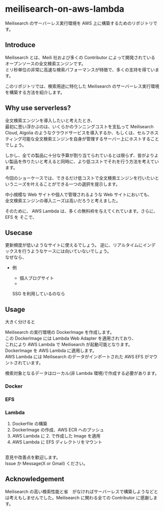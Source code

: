 # meilisearch-on-aws-lambda

Meilisearch のサーバーレス実行環境を AWS 上に構築するためのリポジトリです。  

## Introduce 

Meilisearch とは、Meili 社および多くの Contributor によって開発されているオープンソースの全文検索エンジンです。  
ミリ秒単位の非常に高速な検索パフォーマンスが特徴で、多くの支持を得ています。

このリポジトリでは、検索用途に特化した Meilisearch のサーバーレス実行環境を構築する方法を紹介します。

## Why use serverless?

全文検索エンジンを導入したいと考えたとき、  
最初に思い浮かぶのは、いくらかのランニングコストを支払って Meilisearch Cloud, Algolia のようなクラウドサービスを導入するか、もしくは、セルフホスティング可能な全文検索エンジンを自身が管理するサーバー上にホストすることでしょう。

しかし、全ての製品に十分な予算が割り当てられているとは限らず、皆がよりよい製品を作りたいと考えると同時に、より低コストでそれを行う方法を考えています。

今回のショーケースでは、できるだけ低コストで全文検索エンジンを行いたいというニーズを叶えることができる一つの選択を提示します。

中小規模な Web サイトや個人で管理されるような Web サイトにおいても、  
全文検索エンジンの導入ニーズは高いだろうと考えました。  



そのために、
AWS Lambda は、多くの無料枠を与えてくれています。さらに、EFS を
そこで、



## Usecase

更新頻度が低いようなサイトに使えるでしょう。
逆に、リアルタイムにインデックスを行うようなケースには向いていないでしょう。  
なぜなら、


- 例
    - 個人ブログサイト
    - 

    SSG を利用しているのなら

## Usage 

大きく分けると

Meilisearch の実行環境の DockerImage を作成します。  
この DockerImage には Lambda Web Adapter を適用されており、  
これにより AWS Lambda で Meilisearch が起動可能となります。  
DockerImage を AWS Lambda に適用します。  
AWS Lambda には Meilisearch のデータがインポートされた AWS EFS がマウントされています。

検索対象となるデータはローカル(非 Lambda 環境)で作成する必要があります。

### Docker 

### EFS

### Lambda 

1. Dockerfile の構築
2. DockerImage の作成、AWS ECR へのプッシュ
3. AWS Lambda に 2. で作成した Image を適用
4. AWS Lambda に EFS ディレクトリをマウント


## 

意見や改善点を歓迎します。  
Issue か Message(X or Gmail) ください。

## Acknowledgement 

Meilisearch の高い検索性能と省　がなければサーバーレスで構築しようなどとは考えもしませんでした。Meilisearch に関わる全ての Contributor に感謝します。
